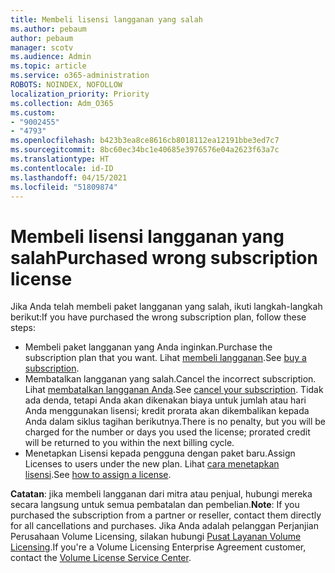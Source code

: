 ```yaml
---
title: Membeli lisensi langganan yang salah
ms.author: pebaum
author: pebaum
manager: scotv
ms.audience: Admin
ms.topic: article
ms.service: o365-administration
ROBOTS: NOINDEX, NOFOLLOW
localization_priority: Priority
ms.collection: Adm_O365
ms.custom:
- "9002455"
- "4793"
ms.openlocfilehash: b423b3ea8ce8616cb8018112ea12191bbe3ed7c7
ms.sourcegitcommit: 8bc60ec34bc1e40685e3976576e04a2623f63a7c
ms.translationtype: HT
ms.contentlocale: id-ID
ms.lasthandoff: 04/15/2021
ms.locfileid: "51809874"
---
```

# <a name="purchased-wrong-subscription-license"></a><span data-ttu-id="b04a6-102">Membeli lisensi langganan yang salah</span><span class="sxs-lookup"><span data-stu-id="b04a6-102">Purchased wrong subscription license</span></span>

<span data-ttu-id="b04a6-103">Jika Anda telah membeli paket langganan yang salah, ikuti langkah-langkah berikut:</span><span class="sxs-lookup"><span data-stu-id="b04a6-103">If you have purchased the wrong subscription plan, follow these steps:</span></span>

- <span data-ttu-id="b04a6-104">Membeli paket langganan yang Anda inginkan.</span><span class="sxs-lookup"><span data-stu-id="b04a6-104">Purchase the subscription plan that you want.</span></span> <span data-ttu-id="b04a6-105">Lihat [membeli langganan](https://docs.microsoft.com/alchemyinsights/buy-a-subscription-to-office-365-for-business).</span><span class="sxs-lookup"><span data-stu-id="b04a6-105">See [buy a subscription](https://docs.microsoft.com/alchemyinsights/buy-a-subscription-to-office-365-for-business).</span></span>
- <span data-ttu-id="b04a6-106">Membatalkan langganan yang salah.</span><span class="sxs-lookup"><span data-stu-id="b04a6-106">Cancel the incorrect subscription.</span></span> <span data-ttu-id="b04a6-107">Lihat [membatalkan langganan Anda](https://docs.microsoft.com/alchemyinsights/canceling-your-office-365-subscription).</span><span class="sxs-lookup"><span data-stu-id="b04a6-107">See [cancel your subscription](https://docs.microsoft.com/alchemyinsights/canceling-your-office-365-subscription).</span></span>
<span data-ttu-id="b04a6-108">Tidak ada denda, tetapi Anda akan dikenakan biaya untuk jumlah atau hari Anda menggunakan lisensi; kredit prorata akan dikembalikan kepada Anda dalam siklus tagihan berikutnya.</span><span class="sxs-lookup"><span data-stu-id="b04a6-108">There is no penalty, but you will be charged for the number or days you used the license; prorated credit will be returned to you within the next billing cycle.</span></span>
- <span data-ttu-id="b04a6-109">Menetapkan Lisensi kepada pengguna dengan paket baru.</span><span class="sxs-lookup"><span data-stu-id="b04a6-109">Assign Licenses to users under the new plan.</span></span> <span data-ttu-id="b04a6-110">Lihat [cara menetapkan lisensi](https://docs.microsoft.com/alchemyinsights/how-to-assign-a-license-to-a-user).</span><span class="sxs-lookup"><span data-stu-id="b04a6-110">See [how to assign a license](https://docs.microsoft.com/alchemyinsights/how-to-assign-a-license-to-a-user).</span></span>

<span data-ttu-id="b04a6-111">**Catatan**: jika membeli langganan dari mitra atau penjual, hubungi mereka secara langsung untuk semua pembatalan dan pembelian.</span><span class="sxs-lookup"><span data-stu-id="b04a6-111">**Note**: If you purchased the subscription from a partner or reseller, contact them directly for all cancellations and purchases.</span></span> <span data-ttu-id="b04a6-112">Jika Anda adalah pelanggan Perjanjian Perusahaan Volume Licensing, silakan hubungi [Pusat Layanan Volume Licensing](https://support.microsoft.com/help/4471406/how-to-contact-the-microsoft-volume-licensing-service-center).</span><span class="sxs-lookup"><span data-stu-id="b04a6-112">If you're a Volume Licensing Enterprise Agreement customer, contact the [Volume License Service Center](https://support.microsoft.com/help/4471406/how-to-contact-the-microsoft-volume-licensing-service-center).</span></span>
